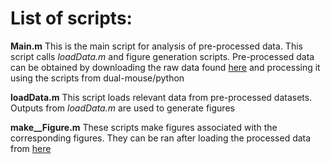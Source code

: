 # List of scripts:

**Main.m**
  This is the main script for analysis of pre-processed data. This script calls _loadData.m_ and figure generation scripts. Pre-processed data can be obtained by downloading the raw data found [here](https://doi.org/10.20383/101.0303) and processing it using the scripts from dual-mouse/python

**loadData.m**
  This script loads relevant data from pre-processed datasets. Outputs from _loadData.m_ are used to generate figures
  
**make_<DESCRIPTION>_Figure.m**
  These scripts make figures associated with the corresponding figures. They can be ran after loading the processed data from [here](https://osf.io/afuzn/)
